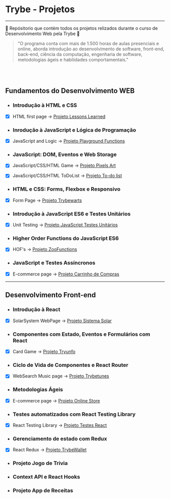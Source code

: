 # Trybe - Projetos 
---

:rocket: Repósitorio que contém todos os projetos relizados durante o curso de Desenvolvimento Web pela Trybe :rocket:
<br>
> "O programa conta com mais de 1.500 horas de aulas presenciais e online, aborda introdução ao desenvolvimento de software, front-end, back-end, ciência da computação, engenharia de software, metodologias ágeis e habilidades comportamentais."
<br>
<br>

## Fundamentos do Desenvolvimento WEB


- ### Introdução à HTML e CSS
- [x] HTML first page -> [Projeto Lessons Learned](https://github.com/FabricioCSM/Projects-Trybe-/tree/main/Projetos/Project%20Lessons%20Learned)


- ### Inrodução à JavaScript e Lógica de Programação
- [x] JavaScript and Logic -> [Projeto Playground Functions](https://github.com/FabricioCSM/Projects-Trybe-/tree/main/Projetos/Project%20Playground%20Functions)


- ### JavaScript: DOM, Eventos e Web Storage
- [x] JavaScript/CSS/HTML Game -> [Projeto Pixels Art](https://github.com/FabricioCSM/Projects-Trybe-/tree/main/Projetos/Project%20Pixels%20Art)



- [x] JavaScript/CSS/HTML ToDoList -> [Projeto To-do list](https://github.com/FabricioCSM/Projects-Trybe-/tree/main/Projetos/Project%20To-do-List)


- ### HTML e CSS: Forms, Flexbox e Responsivo

- [x] Form Page -> [Projeto Trybewarts](https://github.com/FabricioCSM/Projects-Trybe-/tree/main/Projetos/Project%20TrybeWarts)

- ### Introdução à JavaScript ES6 e Testes Unitários

- [x] Unit Testing -> [Projeto JavaScript Testes Unitários](https://github.com/FabricioCSM/Projects-Trybe-/tree/main/Projetos/Project%20UnitTests)

- ### Higher Order Functions do JavaScript ES6

- [x] HOF's -> [Projeto ZooFunctions](https://github.com/FabricioCSM/Projects-Trybe-/tree/main/Projetos/Project%20ZooFunctions)

- ### JavaScript e Testes Assíncronos

- [x] E-commerce page -> [Projeto Carrinho de Compras](https://github.com/FabricioCSM/Projects-Trybe-/tree/main/Projetos/Project%20ShoppingCart)

---

## Desenvolvimento Front-end

- ### Introdução à React
- [x] SolarSystem WebPage -> [Projeto Sistema Solar](https://github.com/FabricioCSM/Projects-Trybe-/tree/main/Projetos/Project%20SolarSystem)

- ### Componentes com Estado, Eventos e Formulários com React
- [x] Card Game -> [Projeto Tryunfo](https://github.com/FabricioCSM/Projects-Trybe-/tree/main/Projetos/Projeto_Tryunfo)

- ### Ciclo de Vida de Componentes e React Router
- [x] WebSearch Music page -> [Projeto Trybetunes](https://github.com/FabricioCSM/Projects-Trybe-/tree/main/Projetos/Projeto_Trybetunes)

- ### Metodologias Ágeis
- [x] E-commerce page -> [Projeto Online Store](https://github.com/FabricioCSM/Projects-Trybe-/tree/main/Projetos/Projeto_Frontend-online-store)

- ### Testes automatizados com React Testing Library
- [x] React Testing Library -> [Projeto Testes React](https://github.com/FabricioCSM/FullStack-Projects---Trybe-Course/tree/main/Projetos/Projeto_React-testing-library)

- ### Gerenciamento de estado com Redux
- [x] React Redux -> [Projeto TrybeWallet](https://github.com/FabricioCSM/FullStack-Projects---Trybe-Course/blob/main/Projetos/Projeto_Trybewallet/README.md)

- ### Projeto Jogo de Trivia

- ### Context API e React Hooks

- ### Projeto App de Receitas
